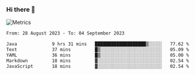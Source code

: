 ### Hi there 👋

![Metrics](https://github.com/radoapx/radoapx/blob/main/github-metrics.svg)

<!--START_SECTION:waka-->

```txt
From: 28 August 2023 - To: 04 September 2023

Java             9 hrs 31 mins   ███████████████████▒░░░░░   77.62 %
Text             37 mins         █▒░░░░░░░░░░░░░░░░░░░░░░░   05.09 %
YAML             36 mins         █▒░░░░░░░░░░░░░░░░░░░░░░░   05.00 %
Markdown         18 mins         ▓░░░░░░░░░░░░░░░░░░░░░░░░   02.54 %
JavaScript       18 mins         ▓░░░░░░░░░░░░░░░░░░░░░░░░   02.54 %
```

<!--END_SECTION:waka-->

<!--
**radoapx/radoapx** is a ✨ _special_ ✨ repository because its `README.md` (this file) appears on your GitHub profile.

Here are some ideas to get you started:

- 🔭 I’m currently working on ...
- 🌱 I’m currently learning ...
- 👯 I’m looking to collaborate on ...
- 🤔 I’m looking for help with ...
- 💬 Ask me about ...
- 📫 How to reach me: ...
- 😄 Pronouns: ...
- ⚡ Fun fact: ...
-->
